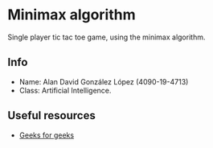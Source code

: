 # Minimax algorithm

Single player tic tac toe game, using the minimax algorithm.

## Info

- Name: Alan David González López (4090-19-4713)
- Class: Artificial Intelligence.

## Useful resources
- [Geeks for geeks](https://www.geeksforgeeks.org/finding-optimal-move-in-tic-tac-toe-using-minimax-algorithm-in-game-theory/)
